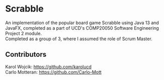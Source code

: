 # Scrabble
An implementation of the popular board game Scrabble using Java 13 and JavaFX, completed as a part of UCD's COMP20050 Software Engineering Project 2 module.<br> 
Completed as a group of 3, where I assumed the role of Scrum Master.
## Contributors
Karol Wojcik: https://github.com/karolucd <br>
Carlo Motteran: https://github.com/Carlo-Mott
